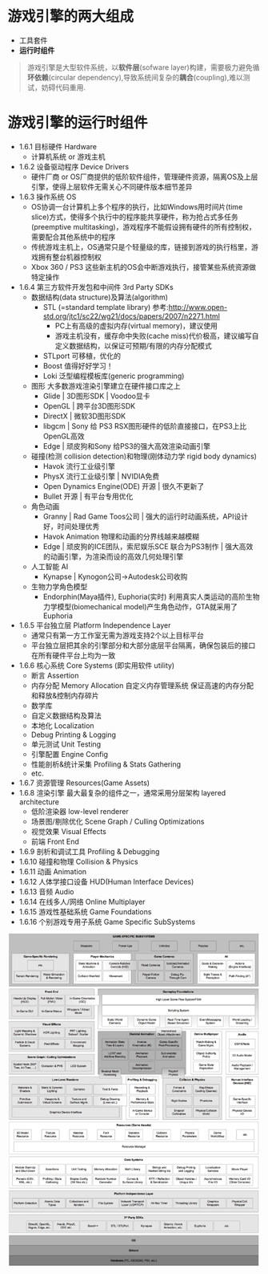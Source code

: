 # 游戏引擎的两大组成
- 工具套件
- **运行时组件**

> 游戏引擎是大型软件系统，以**软件层**(sofware layer)构建，需要极力避免循**环依赖**(circular dependency),导致系统间复杂的**耦合**(coupling),难以测试，妨碍代码重用.

# 游戏引擎的运行时组件
- 1.6.1 目标硬件 Hardware
  - 计算机系统 or 游戏主机
- 1.6.2 设备驱动程序 Device Drivers
  - 硬件厂商 or OS厂商提供的低阶软件组件，管理硬件资源，隔离OS及上层引擎，使得上层软件无需关心不同硬件版本细节差异
- 1.6.3 操作系统 OS
    - OS协调一台计算机上多个程序的执行，比如Windows用时间片(time slice)方式，使得多个执行中的程序能共享硬件，称为抢占式多任务(preemptive multitasking)，游戏程序不能假设拥有硬件的所有控制权，需要配合其他系统中的程序
    - 传统游戏主机上，OS通常只是个轻量级的库，链接到游戏的执行档里，游戏拥有整台机器控制权
    - Xbox 360 / PS3 这些新主机的OS会中断游戏执行，接管某些系统资源做特定操作
- 1.6.4 第三方软件开发包和中间件 3rd Party SDKs
    - 数据结构(data structure)及算法(algorithm)
        - STL (=standard template library)
            参考:http://www.open-std.org/jtc1/sc22/wg21/docs/papers/2007/n2271.html
            - PC上有高级的虚拟内存(virtual memory)，建议使用
            - 游戏主机没有，缓存命中失败(cache miss)代价极高，建议编写自定义数据结构，以保证可预期/有限的内存分配模式
        - STLport 可移植，优化的
        - Boost 值得好好学习！
        - Loki 泛型编程模板库(generic programming)
    - 图形 大多数游戏渲染引擎建立在硬件接口库之上
        - Glide | 3D图形SDK | Voodoo显卡
        - OpenGL | 跨平台3D图形SDK
        - DirectX | 微软3D图形SDK
        - libgcm | Sony 给 PS3 RSX图形硬件的低阶直接接口，在PS3上比OpenGL高效
        - Edge | 顽皮狗和Sony 给PS3的强大高效渲染动画引擎
    - 碰撞(检测 collision detection)和物理(刚体动力学 rigid body dynamics)
        - Havok 流行工业级引擎
        - PhysX 流行工业级引擎 | NVIDIA免费
        - Open Dynamics Engine(ODE) 开源 | 很久不更新了
        - Bullet 开源 | 有平台专用优化
    - 角色动画
        - Granny | Rad Game Toos公司 | 强大的运行时动画系统，API设计好，时间处理优秀
        - Havok Animation 物理和动画的分界线越来越模糊
        - Edge | 顽皮狗的ICE团队，索尼娱乐SCE 联合为PS3制作 | 强大高效的动画引擎，为渲染而设的高效几何处理引擎
    - 人工智能 AI
        - Kynapse | Kynogon公司->Autodesk公司收购
    - 生物力学角色模型
        - Endorphin(Maya插件), Euphoria(实时) 利用真实人类运动的高阶生物力学模型(biomechanical model)产生角色动作，GTA就采用了Euphoria
- 1.6.5 平台独立层 Platform Independence Layer
    - 通常只有第一方工作室无需为游戏支持2个以上目标平台
    - 平台独立层把其余的引擎部分和大部分底层平台隔离，确保包装后的接口在所有硬件平台上均为一致
- 1.6.6 核心系统 Core Systems (即实用软件 utility)
    - 断言 Assertion
    - 内存分配 Memory Allocation 自定义内存管理系统 保证高速的内存分配和释放&控制内存碎片
    - 数学库
    - 自定义数据结构及算法
    - 本地化 Localization
    - Debug Printing & Logging
    - 单元测试 Unit Testing
    - 引擎配置 Engine Config
    - 性能剖析&统计采集 Profiling & Stats Gathering
    - etc.
- 1.6.7 资源管理 Resources(Game Assets)
- 1.6.8 渲染引擎 最大最复杂的组件之一，通常采用分层架构 layered architecture
    - 低阶渲染器 low-level renderer
    - 场景图/剔除优化 Scene Graph / Culling Optimizations
    - 视觉效果 Visual Effects
    - 前端 Front End
- 1.6.9 剖析和调试工具 Profiling & Debugging
- 1.6.10 碰撞和物理 Collision & Physics
- 1.6.11 动画 Animation
- 1.6.12 人体学接口设备 HUD(Human Interface Devices)
- 1.6.13 音频 Audio
- 1.6.14 在线多人/网络 Online Multiplayer
- 1.6.15 游戏性基础系统 Game Foundations
- 1.6.16 个别游戏专用子系统 Game Specific SubSystems

![](fig-runtime-arch.jpg)